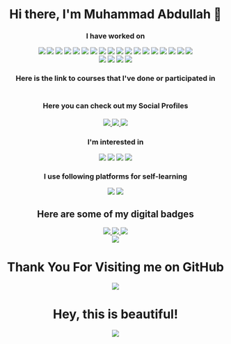 <h1 align="center" dir="auto">Hi there, I'm Muhammad Abdullah 👋</h1>
  <h3 align= "center" dir="auto">I have worked on</h3>
<p align="center" dir="auto"> 
<img src="https://img.shields.io/badge/C%2B%2B-00599C?style=for-the-badge&logo=c%2B%2B&logoColor=white" style="max-width: 100%;">
<img src="https://img.shields.io/badge/Python-FFD43B?style=for-the-badge&logo=python&logoColor=blue" style="max-width: 100%;">
  <img src="https://img.shields.io/badge/C%23-239120?style=for-the-badge&logo=c-sharp&logoColor=white">
<img src="https://img.shields.io/badge/json-5E5C5C?style=for-the-badge&logo=json&logoColor=white">
  <img src="https://img.shields.io/badge/Oracle-F80000?style=for-the-badge&logo=oracle&logoColor=black">
<img src="https://img.shields.io/badge/Miro-F7C922?style=for-the-badge&logo=Miro&logoColor=050036">
<img src ="https://img.shields.io/badge/MySQL-005C84?style=for-the-badge&logo=mysql&logoColor=white">
 <img src ="https://img.shields.io/badge/CSS3-1572B6?style=for-the-badge&logo=css3&logoColor=white">
<img src="https://img.shields.io/badge/HTML5-E34F26?style=for-the-badge&logo=html5&logoColor=white">  
<img src="https://img.shields.io/badge/Binance-FCD535?style=for-the-badge&logo=binance&logoColor=white">
  <img src="https://img.shields.io/badge/Stripe-626CD9?style=for-the-badge&logo=Stripe&logoColor=white"/>
  <img src="https://img.shields.io/badge/MongoDB-4EA94B?style=for-the-badge&logo=mongodb&logoColor=white">
  <img src="https://img.shields.io/badge/Flask-000000?style=for-the-badge&logo=flask&logoColor=white"/>
  <img src="https://img.shields.io/badge/Azure_DevOps-0078D7?style=for-the-badge&logo=azure-devops&logoColor=white">
  <img src="https://img.shields.io/badge/IBM%20Cloud-1261FE?style=for-the-badge&logo=IBM%20Cloud&logoColor=white">
  <img src="https://img.shields.io/badge/jQuery-0769AD?style=for-the-badge&logo=jquery&logoColor=white">
  <img src="https://img.shields.io/badge/Postman-FF6C37?style=for-the-badge&logo=Postman&logoColor=white">
  <img src="https://img.shields.io/badge/hyperledger-2F3134?style=for-the-badge&logo=hyperledger&logoColor=white">
  <br>
    <img src = "https://img.shields.io/badge/Microsoft_Access-A4373A?style=for-the-badge&logo=microsoft-access&logoColor=white">
<img src = "https://img.shields.io/badge/Microsoft_Excel-217346?style=for-the-badge&logo=microsoft-excel&logoColor=white">
<img src="https://img.shields.io/badge/Microsoft_PowerPoint-B7472A?style=for-the-badge&logo=microsoft-powerpoint&logoColor=white">
<img src="https://img.shields.io/badge/Microsoft_Word-2B579A?style=for-the-badge&logo=microsoft-word&logoColor=white">

</p>

<h3 align="center" dir="auto">Here is the link to courses that I've done or participated in<br><br> 
  <a href="https://sites.google.com/view/abdullah-courses/home">
  </a>
<h3 align="center" dir="auto">Here you can check out my Social Profiles
 <br><br>
  <a href="https://www.linkedin.com/in/captainabdullah">
    <img src="https://camo.githubusercontent.com/a493f6833f99fb3c85788d6d9305e6b7a42b838e5ee5d138fd9a8214a7e77472/68747470733a2f2f696d672e736869656c64732e696f2f62616467652f6c696e6b6564696e2d2532333030373742352e7376673f267374796c653d666f722d7468652d6261646765266c6f676f3d6c696e6b6564696e266c6f676f436f6c6f723d7768697465">
  </a>
  <a href="https://www.instagram.com/engr_habdullah">
    <img src="https://camo.githubusercontent.com/5c3f3164b340475c38f1ec3d8c6d0c6e8656fbccac25d06cfb86477079b88638/68747470733a2f2f696d672e736869656c64732e696f2f62616467652f696e7374616772616d2d2532334534343035462e7376673f267374796c653d666f722d7468652d6261646765266c6f676f3d696e7374616772616d266c6f676f436f6c6f723d7768697465">
  </a>
  <a href="https://web.facebook.com/profile.php?id=100037932398868">
    <img src="https://img.shields.io/badge/Facebook-1877F2?style=for-the-badge&logo=facebook&logoColor=white">
  </a>
  </h3>
  
  <h3 align = "center" dir="auto">I'm interested in</h3>
  <p align="center" dir="auto"> 
  <img src="https://img.shields.io/badge/Azure_DevOps-0078D7?style=for-the-badge&logo=azure-devops&logoColor=white"/>
  <img src="https://img.shields.io/badge/Google_Cloud-4285F4?style=for-the-badge&logo=google-cloud&logoColor=white"/>
  <img src = "https://img.shields.io/badge/ProtonMail-8B89CC?style=for-the-badge&logo=protonmail&logoColor=white"/>
  <img src="https://img.shields.io/badge/.NET-512BD4?style=for-the-badge&logo=dotnet&logoColor=white"/>
<p>
 
  <h3 align="center" dir="auto">I use following platforms for self-learning</h3>
  <p align="center" dir="auto">
  <img src="https://img.shields.io/badge/Coursera-0056D2?style=for-the-badge&logo=Coursera&logoColor=white"/>
  <a href="https://www.freecodecamp.org/fcca302f6b7-c06f-4a5a-9244-81bf7653f7e9">
  <img src="https://img.shields.io/badge/freecodecamp-27273D?style=for-the-badge&logo=freecodecamp&logoColor=white"/>
  </a>
  </p>
   
  <h2 align="center" dir="auto"> Here are some of my digital badges</h2>
  <p align="center" dir="auto">
  <a href="https://www.credly.com/badges/d2e47d76-7c6e-42ab-87a4-6a055c29c9e8/public_url">
  <img src="https://user-images.githubusercontent.com/89099266/204880323-26f8d3fc-d56e-41ff-9852-59387f8bd468.png"/>
  </a>
  <a href="https://www.credly.com/badges/5f63eb7e-d561-4ee3-838c-1a990d82f116/public_url">
  <img src="https://user-images.githubusercontent.com/89099266/204878986-95911741-b834-4107-a0ce-52554f13ef15.png"/>
  </a>
  <a href="https://www.credly.com/badges/a331ed80-bdf5-4e3e-8852-13e40d9cd486/public_url">
  <img src="https://user-images.githubusercontent.com/89099266/204879915-6f33187e-c57b-47e0-9456-c2098676b047.png"/>
  </a>
  <br>
  <a href="https://www.credly.com/badges/ad1f2343-1f40-4cbd-9305-9f483c1f49e1/public_url">
  <img src="https://user-images.githubusercontent.com/89099266/229358956-f7c8748a-54e3-4e36-b6c6-2c81b7e9ff86.png"/>
  </a>

  <h1 align= "center" dir="auto" >Thank You For Visiting me on GitHub</h1>
  <p align="center" dir="auto">
  <img src="https://user-images.githubusercontent.com/89099266/204867807-ea91c8f5-7ab0-4810-a083-e692eab5f8cf.gif"/>
  </p>
  <h1 align="center" dir="auto">Hey, this is beautiful!</h1>
  <p align="center" dir="auto">
  <img src="https://user-images.githubusercontent.com/89099266/205119340-053ab6b8-35a9-446f-bfc5-eb6a3e8e3540.gif"/>
  </p>
  

